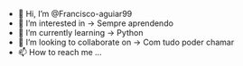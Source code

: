 - 👋 Hi, I’m @Francisco-aguiar99
- 👀 I’m interested in  -> Sempre aprendendo
- 🌱 I’m currently learning  -> Python 
- 💞️ I’m looking to collaborate on -> Com tudo poder chamar 
- 📫 How to reach me ...

<!---
Francisco-aguiar99/Francisco-aguiar99 is a ✨ special ✨ repository because its `README.md` (this file) appears on your GitHub profile.
You can click the Preview link to take a look at your changes.
--->
